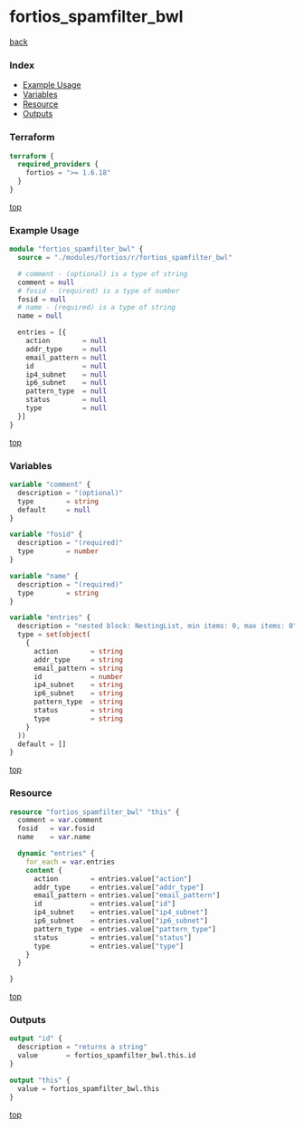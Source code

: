 # fortios_spamfilter_bwl

[back](../fortios.md)

### Index

- [Example Usage](#example-usage)
- [Variables](#variables)
- [Resource](#resource)
- [Outputs](#outputs)

### Terraform

```terraform
terraform {
  required_providers {
    fortios = ">= 1.6.18"
  }
}
```

[top](#index)

### Example Usage

```terraform
module "fortios_spamfilter_bwl" {
  source = "./modules/fortios/r/fortios_spamfilter_bwl"

  # comment - (optional) is a type of string
  comment = null
  # fosid - (required) is a type of number
  fosid = null
  # name - (required) is a type of string
  name = null

  entries = [{
    action        = null
    addr_type     = null
    email_pattern = null
    id            = null
    ip4_subnet    = null
    ip6_subnet    = null
    pattern_type  = null
    status        = null
    type          = null
  }]
}
```

[top](#index)

### Variables

```terraform
variable "comment" {
  description = "(optional)"
  type        = string
  default     = null
}

variable "fosid" {
  description = "(required)"
  type        = number
}

variable "name" {
  description = "(required)"
  type        = string
}

variable "entries" {
  description = "nested block: NestingList, min items: 0, max items: 0"
  type = set(object(
    {
      action        = string
      addr_type     = string
      email_pattern = string
      id            = number
      ip4_subnet    = string
      ip6_subnet    = string
      pattern_type  = string
      status        = string
      type          = string
    }
  ))
  default = []
}
```

[top](#index)

### Resource

```terraform
resource "fortios_spamfilter_bwl" "this" {
  comment = var.comment
  fosid   = var.fosid
  name    = var.name

  dynamic "entries" {
    for_each = var.entries
    content {
      action        = entries.value["action"]
      addr_type     = entries.value["addr_type"]
      email_pattern = entries.value["email_pattern"]
      id            = entries.value["id"]
      ip4_subnet    = entries.value["ip4_subnet"]
      ip6_subnet    = entries.value["ip6_subnet"]
      pattern_type  = entries.value["pattern_type"]
      status        = entries.value["status"]
      type          = entries.value["type"]
    }
  }

}
```

[top](#index)

### Outputs

```terraform
output "id" {
  description = "returns a string"
  value       = fortios_spamfilter_bwl.this.id
}

output "this" {
  value = fortios_spamfilter_bwl.this
}
```

[top](#index)